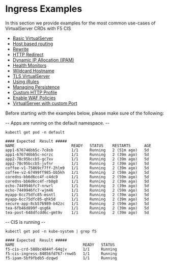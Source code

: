 # Ingress Examples
In this section we provide examples for the most common use-cases of VirtualServer CRDs with F5 CIS

* [Basic VirtualServer ](cis-crd/VirtualServer/Basic/)
* [Host based routing](cis-crd/VirtualServer/HostGroup)
* [Rewrite](cis-crd/VirtualServer/Rewrite/)
* [HTTP Redirect](cis-crd/VirtualServer/httpTraffic/)
* [Dynamic IP Allocation (IPAM)](cis-crd/VirtualServer/IpamLabel)
* [Health Monitors](cis-crd/VirtualServer/HealthMonitor)
* [Wildcard Hostname](cis-crd/VirtualServer/Wildcard)
* [TLS VirtualServer](cis-crd/VirtualServer/TLS-Termination/)
* [Using iRules ](cis-crd/VirtualServer/PolicyCRD/#iRules)
* [Managing Persistence](cis-crd/VirtualServer/PolicyCRD/#Persistence)
* [Custom HTTP Profile](cis-crd/VirtualServer/PolicyCRD/#custom-http-profile)
* [Enable WAF Policies](cis-crd/VirtualServer/PolicyCRD/#waf-policies)
* [VirtualServer with custom Port](cis-crd/VirtualServer/CustomPort/)


Before starting with the examples below, please make sure of the following:

-- Apps are running on the default namespace. --
```
kubectl get pod -n default

#### Expected  Result #####
NAME                         READY   STATUS    RESTARTS      AGE
app1-676746bb5c-7c8sb        1/1     Running   2 (51m ago)   5d
app1-676746bb5c-ncrzc        1/1     Running   2 (39m ago)   5d
app2-78c95bccb5-gc7xv        1/1     Running   2 (39m ago)   5d
app2-78c95bccb5-jvfnr        1/1     Running   2 (39m ago)   5d
coffee-v1-75869cf7ff-2hlm9   1/1     Running   2 (39m ago)   5d
coffee-v2-67499ff985-bb5kh   1/1     Running   2 (59m ago)   5d
coredns-bb6d6cc4f-c4dc9      1/1     Running   2 (59m ago)   5d
coredns-bb6d6cc4f-rb8g8      1/1     Running   2 (39m ago)   5d
echo-7449946fc7-nrwrl        1/1     Running   2 (39m ago)   5d
echo-7449946fc7-wjm46        1/1     Running   2 (59m ago)   5d
myapp-6cc75dfc85-msntl       1/1     Running   2 (39m ago)   5d
myapp-6cc75dfc85-qhk5d       1/1     Running   2 (39m ago)   5d
secure-app-8cb576989-b42zc   1/1     Running   2 (59m ago)   5d
tea-6fb46d899f-qsg6k         1/1     Running   2 (39m ago)   5d
tea-post-648dfcdd6c-gmt9v    1/1     Running   2 (39m ago)   5d

```

-- CIS is running --
```
kubectl get pod -n kube-system | grep f5

#### Expected  Result #####
NAME                              READY   STATUS  
f5-cis-crd-588bc4844f-64qjv       1/1     Running   
f5-cis-ingress-84856fd767-rnwd5   1/1     Running  
f5-ipam-5bf9fbdb5-dzqwd           1/1     Running   

```


